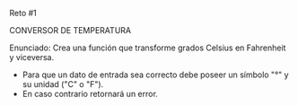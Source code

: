 Reto #1

CONVERSOR DE TEMPERATURA

Enunciado: Crea una función que transforme grados Celsius en Fahrenheit y viceversa.
 - Para que un dato de entrada sea correcto debe poseer un símbolo "°" y su unidad ("C" o "F").
 - En caso contrario retornará un error.

